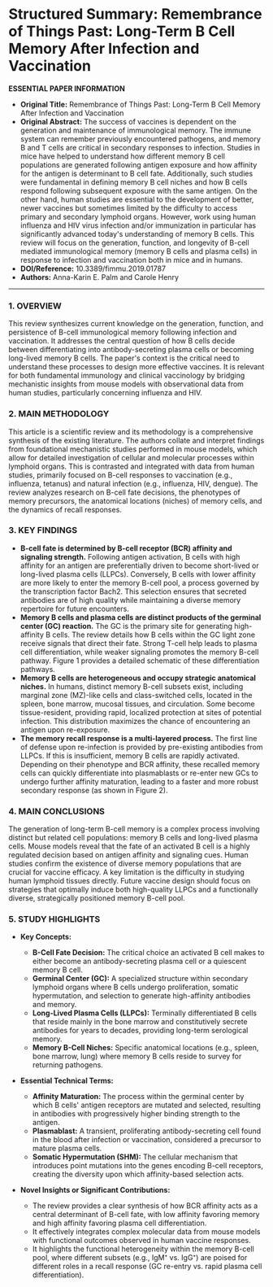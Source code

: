 # Structured Summary: Remembrance of Things Past: Long-Term B Cell Memory After Infection and Vaccination

**ESSENTIAL PAPER INFORMATION**

*   **Original Title:** Remembrance of Things Past: Long-Term B Cell Memory After Infection and Vaccination
*   **Original Abstract:** The success of vaccines is dependent on the generation and maintenance of immunological memory. The immune system can remember previously encountered pathogens, and memory B and T cells are critical in secondary responses to infection. Studies in mice have helped to understand how different memory B cell populations are generated following antigen exposure and how affinity for the antigen is determinant to B cell fate. Additionally, such studies were fundamental in defining memory B cell niches and how B cells respond following subsequent exposure with the same antigen. On the other hand, human studies are essential to the development of better, newer vaccines but sometimes limited by the difficulty to access primary and secondary lymphoid organs. However, work using human influenza and HIV virus infection and/or immunization in particular has significantly advanced today's understanding of memory B cells. This review will focus on the generation, function, and longevity of B-cell mediated immunological memory (memory B cells and plasma cells) in response to infection and vaccination both in mice and in humans.
*   **DOI/Reference:** 10.3389/fimmu.2019.01787
*   **Authors:** Anna-Karin E. Palm and Carole Henry

---

### 1. OVERVIEW
This review synthesizes current knowledge on the generation, function, and persistence of B-cell immunological memory following infection and vaccination. It addresses the central question of how B cells decide between differentiating into antibody-secreting plasma cells or becoming long-lived memory B cells. The paper's context is the critical need to understand these processes to design more effective vaccines. It is relevant for both fundamental immunology and clinical vaccinology by bridging mechanistic insights from mouse models with observational data from human studies, particularly concerning influenza and HIV.

### 2. MAIN METHODOLOGY
This article is a scientific review and its methodology is a comprehensive synthesis of the existing literature. The authors collate and interpret findings from foundational mechanistic studies performed in mouse models, which allow for detailed investigation of cellular and molecular processes within lymphoid organs. This is contrasted and integrated with data from human studies, primarily focused on B-cell responses to vaccination (e.g., influenza, tetanus) and natural infection (e.g., influenza, HIV, dengue). The review analyzes research on B-cell fate decisions, the phenotypes of memory precursors, the anatomical locations (niches) of memory cells, and the dynamics of recall responses.

### 3. KEY FINDINGS

*   **B-cell fate is determined by B-cell receptor (BCR) affinity and signaling strength.** Following antigen activation, B cells with high affinity for an antigen are preferentially driven to become short-lived or long-lived plasma cells (LLPCs). Conversely, B cells with lower affinity are more likely to enter the memory B-cell pool, a process governed by the transcription factor Bach2. This selection ensures that secreted antibodies are of high quality while maintaining a diverse memory repertoire for future encounters.
*   **Memory B cells and plasma cells are distinct products of the germinal center (GC) reaction.** The GC is the primary site for generating high-affinity B cells. The review details how B cells within the GC light zone receive signals that direct their fate. Strong T-cell help leads to plasma cell differentiation, while weaker signaling promotes the memory B-cell pathway. Figure 1 provides a detailed schematic of these differentiation pathways.
*   **Memory B cells are heterogeneous and occupy strategic anatomical niches.** In humans, distinct memory B-cell subsets exist, including marginal zone (MZ)-like cells and class-switched cells, located in the spleen, bone marrow, mucosal tissues, and circulation. Some become tissue-resident, providing rapid, localized protection at sites of potential infection. This distribution maximizes the chance of encountering an antigen upon re-exposure.
*   **The memory recall response is a multi-layered process.** The first line of defense upon re-infection is provided by pre-existing antibodies from LLPCs. If this is insufficient, memory B cells are rapidly activated. Depending on their phenotype and BCR affinity, these recalled memory cells can quickly differentiate into plasmablasts or re-enter new GCs to undergo further affinity maturation, leading to a faster and more robust secondary response (as shown in Figure 2).

### 4. MAIN CONCLUSIONS
The generation of long-term B-cell memory is a complex process involving distinct but related cell populations: memory B cells and long-lived plasma cells. Mouse models reveal that the fate of an activated B cell is a highly regulated decision based on antigen affinity and signaling cues. Human studies confirm the existence of diverse memory populations that are crucial for vaccine efficacy. A key limitation is the difficulty in studying human lymphoid tissues directly. Future vaccine design should focus on strategies that optimally induce both high-quality LLPCs and a functionally diverse, strategically positioned memory B-cell pool.

### 5. STUDY HIGHLIGHTS

*   **Key Concepts:**
    *   **B-Cell Fate Decision:** The critical choice an activated B cell makes to either become an antibody-secreting plasma cell or a quiescent memory B cell.
    *   **Germinal Center (GC):** A specialized structure within secondary lymphoid organs where B cells undergo proliferation, somatic hypermutation, and selection to generate high-affinity antibodies and memory.
    *   **Long-Lived Plasma Cells (LLPCs):** Terminally differentiated B cells that reside mainly in the bone marrow and constitutively secrete antibodies for years to decades, providing long-term serological memory.
    *   **Memory B-Cell Niches:** Specific anatomical locations (e.g., spleen, bone marrow, lung) where memory B cells reside to survey for returning pathogens.

*   **Essential Technical Terms:**
    *   **Affinity Maturation:** The process within the germinal center by which B cells' antigen receptors are mutated and selected, resulting in antibodies with progressively higher binding strength to the antigen.
    *   **Plasmablast:** A transient, proliferating antibody-secreting cell found in the blood after infection or vaccination, considered a precursor to mature plasma cells.
    *   **Somatic Hypermutation (SHM):** The cellular mechanism that introduces point mutations into the genes encoding B-cell receptors, creating the diversity upon which affinity-based selection acts.

*   **Novel Insights or Significant Contributions:**
    *   The review provides a clear synthesis of how BCR affinity acts as a central determinant of B-cell fate, with low affinity favoring memory and high affinity favoring plasma cell differentiation.
    *   It effectively integrates complex molecular data from mouse models with functional outcomes observed in human vaccine responses.
    *   It highlights the functional heterogeneity within the memory B-cell pool, where different subsets (e.g., IgM⁺ vs. IgG⁺) are poised for different roles in a recall response (GC re-entry vs. rapid plasma cell differentiation).
